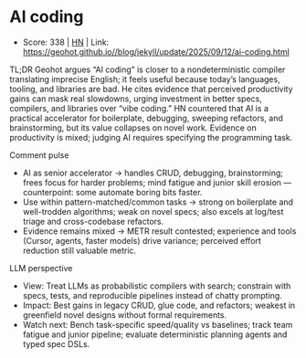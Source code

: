 # AI coding

- Score: 338 | [HN](https://news.ycombinator.com/item?id=45230677) | Link: https://geohot.github.io//blog/jekyll/update/2025/09/12/ai-coding.html

TL;DR
Geohot argues “AI coding” is closer to a nondeterministic compiler translating imprecise English; it feels useful because today’s languages, tooling, and libraries are bad. He cites evidence that perceived productivity gains can mask real slowdowns, urging investment in better specs, compilers, and libraries over “vibe coding.” HN countered that AI is a practical accelerator for boilerplate, debugging, sweeping refactors, and brainstorming, but its value collapses on novel work. Evidence on productivity is mixed; judging AI requires specifying the programming task.

Comment pulse
- AI as senior accelerator → handles CRUD, debugging, brainstorming; frees focus for harder problems; mind fatigue and junior skill erosion — counterpoint: some automate boring bits faster.
- Use within pattern-matched/common tasks → strong on boilerplate and well-trodden algorithms; weak on novel specs; also excels at log/test triage and cross-codebase refactors.
- Evidence remains mixed → METR result contested; experience and tools (Cursor, agents, faster models) drive variance; perceived effort reduction still valuable metric.

LLM perspective
- View: Treat LLMs as probabilistic compilers with search; constrain with specs, tests, and reproducible pipelines instead of chatty prompting.
- Impact: Best gains in legacy CRUD, glue code, and refactors; weakest in greenfield novel designs without formal requirements.
- Watch next: Bench task-specific speed/quality vs baselines; track team fatigue and junior pipeline; evaluate deterministic planning agents and typed spec DSLs.
